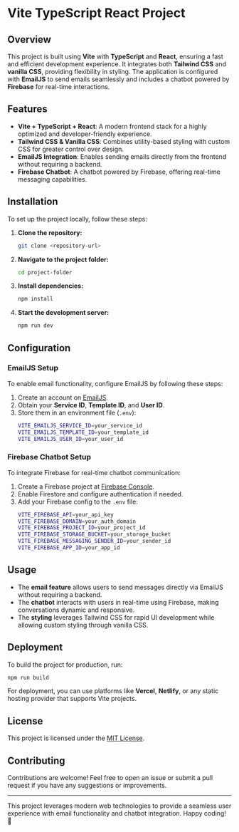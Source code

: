 # Vite TypeScript React Project

## Overview
This project is built using **Vite** with **TypeScript** and **React**, ensuring a fast and efficient development experience. It integrates both **Tailwind CSS** and **vanilla CSS**, providing flexibility in styling. The application is configured with **EmailJS** to send emails seamlessly and includes a chatbot powered by **Firebase** for real-time interactions.

## Features
- **Vite + TypeScript + React**: A modern frontend stack for a highly optimized and developer-friendly experience.
- **Tailwind CSS & Vanilla CSS**: Combines utility-based styling with custom CSS for greater control over design.
- **EmailJS Integration**: Enables sending emails directly from the frontend without requiring a backend.
- **Firebase Chatbot**: A chatbot powered by Firebase, offering real-time messaging capabilities.

## Installation
To set up the project locally, follow these steps:

1. **Clone the repository:**
   ```sh
   git clone <repository-url>
   ```

2. **Navigate to the project folder:**
   ```sh
   cd project-folder
   ```

3. **Install dependencies:**
   ```sh
   npm install
   ```

4. **Start the development server:**
   ```sh
   npm run dev
   ```

## Configuration

### EmailJS Setup
To enable email functionality, configure EmailJS by following these steps:
1. Create an account on [EmailJS](https://www.emailjs.com/).
2. Obtain your **Service ID**, **Template ID**, and **User ID**.
3. Store them in an environment file (`.env`):
   ```sh
   VITE_EMAILJS_SERVICE_ID=your_service_id
   VITE_EMAILJS_TEMPLATE_ID=your_template_id
   VITE_EMAILJS_USER_ID=your_user_id
   ```

### Firebase Chatbot Setup
To integrate Firebase for real-time chatbot communication:
1. Create a Firebase project at [Firebase Console](https://console.firebase.google.com/).
2. Enable Firestore and configure authentication if needed.
3. Add your Firebase config to the `.env` file:
   ```sh
   VITE_FIREBASE_API=your_api_key
   VITE_FIREBASE_DOMAIN=your_auth_domain
   VITE_FIREBASE_PROJECT_ID=your_project_id
   VITE_FIREBASE_STORAGE_BUCKET=your_storage_bucket
   VITE_FIREBASE_MESSAGING_SENDER_ID=your_sender_id
   VITE_FIREBASE_APP_ID=your_app_id
   ```

## Usage
- The **email feature** allows users to send messages directly via EmailJS without requiring a backend.
- The **chatbot** interacts with users in real-time using Firebase, making conversations dynamic and responsive.
- The **styling** leverages Tailwind CSS for rapid UI development while allowing custom styling through vanilla CSS.

## Deployment
To build the project for production, run:
```sh
npm run build
```
For deployment, you can use platforms like **Vercel**, **Netlify**, or any static hosting provider that supports Vite projects.

## License
This project is licensed under the [MIT License](LICENSE).

## Contributing
Contributions are welcome! Feel free to open an issue or submit a pull request if you have any suggestions or improvements.

---
This project leverages modern web technologies to provide a seamless user experience with email functionality and chatbot integration. Happy coding! 🚀


